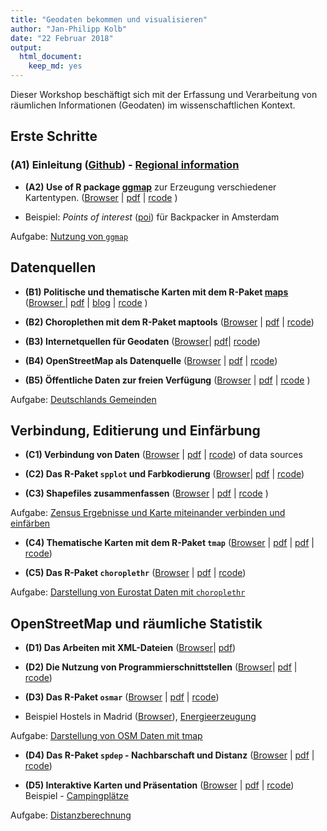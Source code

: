 ```yaml
---
title: "Geodaten bekommen und visualisieren"
author: "Jan-Philipp Kolb"
date: "22 Februar 2018"
output: 
  html_document: 
    keep_md: yes
---
```






Dieser Workshop beschäftigt sich mit der Erfassung und Verarbeitung von räumlichen Informationen (Geodaten) im wissenschaftlichen Kontext.

## Erste Schritte


### __(A1) Einleitung__ ([Github](slides/Intro.md)) - [Regional information](http://rpubs.com/Japhilko82/mapFirenze)

- __(A2) Use of R package [ggmap](http://journal.r-project.org/archive/2013-1/kahle-wickham.pdf)__ zur Erzeugung verschiedener Kartentypen. ([Browser](slides/ggmap.md) | [pdf](slides/ggmap.pdf) | [rcode](slides/ggmap.R) )

- Beispiel: *Points of interest* ([poi](https://rpossib.wordpress.com/2015/09/15/points-of-interest-for-backpackers/)) für Backpacker in Amsterdam

Aufgabe: [Nutzung von  `ggmap`](https://github.com/Japhilko/GeoData/blob/master/2017/tutorial/Aufgabe_Nutzung_ggmap.Rmd)

Datenquellen
---------------------

- __(B1) Politische und thematische Karten mit dem R-Paket [maps](https://cran.r-project.org/web/packages/maps/index.html)__ ([Browser ](slides/maps.md) |  [pdf](https://github.com/Japhilko/GeoData/blob/master/2017/slides/maps.pdf) | [blog](https://rpossib.wordpress.com/2015/09/18/political-maps-with-r/) | [rcode](sildes/maps.R) )

- __(B2) Choroplethen mit dem R-Paket maptools__ ([Browser](slides/maptools.md) | [pdf](slides/maptools.pdf)
| [rcode](slides/maptools.R))

- __(B3) Internetquellen für Geodaten__ ([Browser](slides/polygonSources.md)| [pdf](https://github.com/Japhilko/GeoData/blob/master/2017/slides/polygonSources.pdf)|
[rcode](slides/polygonSources.R))

- __(B4) OpenStreetMap als Datenquelle__ ([Browser](slides/osm_data.md) |
[pdf](https://github.com/Japhilko/GeoData/blob/master/2017/slides/osm_data.pdf) | [rcode](slides/OpenStreetMap.R))

- __(B5) Öffentliche Daten zur freien Verfügung__  ([Browser](slides/DataPUF.md) | 
[pdf](https://github.com/Japhilko/GeoData/blob/master/2017/slides/DataPUF.pdf) |
[rcode](https://raw.githubusercontent.com/Japhilko/GeoData/master/2016/rcode/slidesD2_DataPUF.R)
)

Aufgabe: [Deutschlands Gemeinden](https://github.com/Japhilko/GeoData/blob/master/2016/tutorial/Aufgabe_Zensus_Ergebnisse.md)


Verbindung, Editierung und Einfärbung
---------------------

- __(C1) Verbindung von Daten__ ([Browser](slides/Matching.md) | [pdf](slides/Matching.pdf) |
[rcode](slides/Matching.R))
of data sources

- __(C2) Das R-Paket `spplot` und Farbkodierung__  ([Browser](slides/spplot.md)|  [pdf](slides/spplot.pdf) | 
[rcode](slides/spplot.R))

- __(C3) Shapefiles zusammenfassen__ ([Browser](slides/BeispielONB.md) |  [pdf](slides/BeispielONB.pdf) |
[rcode](https://raw.githubusercontent.com/Japhilko/GeoData/master/2016/rcode/slidesE3_CombineShapefiles.R)
)


Aufgabe: [Zensus Ergebnisse und Karte miteinander verbinden und einfärben](https://github.com/Japhilko/GeoData/blob/master/2017/tutorial/Aufgabe_Verbindung.Rmd)

- __(C4) Thematische Karten mit dem R-Paket `tmap`__ 
([Browser](slides/tmap.md) | [pdf](slides/tmap.pdf) | 
[pdf](https://github.com/Japhilko/GeoData/blob/master/2017/slides/tmap.pdf) |
[rcode](https://raw.githubusercontent.com/Japhilko/GeoData/master/2016/rcode/slidesF1_tmap.R))

- __(C5) Das R-Paket `choroplethr`__ ([Browser](https://github.com/Japhilko/GeoData/blob/master/2017/slides/Choroplethr.md) | 
[pdf](https://github.com/Japhilko/GeoData/blob/master/2017/slides/Choroplethr.pdf) | 
[rcode](https://raw.githubusercontent.com/Japhilko/GeoData/master/2016/rcode/slidesF2_choroplethr.R))


Aufgabe: [Darstellung von Eurostat Daten mit `choroplethr`](https://github.com/Japhilko/GeoData/blob/master/2016/tutorial/Aufgabe_choroplethr.Rmd)


OpenStreetMap und räumliche Statistik
---------------------

- __(D1) Das Arbeiten mit XML-Dateien__ ([Browser](https://github.com/Japhilko/GeoData/blob/master/2017/slides/OpenStreetMap.md)| [pdf](slides/OpenStreetMap.pdf))

- __(D2) Die Nutzung von Programmierschnittstellen__ ([Browser](https://github.com/Japhilko/GeoData/blob/master/2017/slides/UsageAPI.md)| [pdf](slides/UsageAPI.pdf) | 
[rcode](https://raw.githubusercontent.com/Japhilko/GeoData/master/2016/rcode/slidesG1_UsageAPI.R))

- __(D3) Das R-Paket `osmar`__ ([Browser](https://github.com/Japhilko/GeoData/blob/master/2016/slides/osmar.md) | [pdf](slides/osmar.pdf) | 
[rcode](https://raw.githubusercontent.com/Japhilko/GeoData/master/2016/rcode/slidesG3_osmar.R))

- Beispiel Hostels in Madrid ([Browser](https://github.com/Japhilko/GeoData/blob/master/2016/slides/Madrid_hostels.Rmd)), [Energieerzeugung](https://rpossib.wordpress.com/2015/11/20/use-openstreetmap-date/)

Aufgabe: [Darstellung von OSM Daten mit tmap](https://github.com/Japhilko/GeoData/blob/master/2016/tutorial/Aufgabe_osmar.Rmd)

- __(D4) Das R-Paket `spdep` - Nachbarschaft und Distanz__ ([Browser](https://github.com/Japhilko/GeoData/blob/master/2017/slides/spdep.md) | [pdf](slides/spdep.pdf) |
[rcode](https://raw.githubusercontent.com/Japhilko/GeoData/master/2016/rcode/slidesH1_spdep.R))


- __(D5) Interaktive Karten und Präsentation__ ([Browser](https://github.com/Japhilko/GeoData/blob/master/2017/slides/InteractiveMaps.md) | [pdf](slides/InteractiveMaps.pdf)
| [rcode](https://raw.githubusercontent.com/Japhilko/GeoData/master/2016/rcode/slidesH2_Interaktiv.R))
Beispiel - [Campingplätze](http://rpubs.com/Japhilko82/Campsites)

Aufgabe: [Distanzberechnung](https://github.com/Japhilko/GeoData/blob/master/2016/tutorial/Aufgabe_Distanzberechnung.Rmd)
